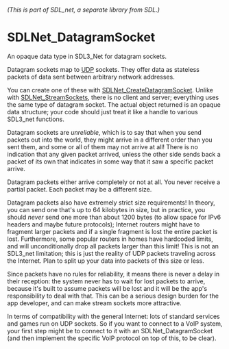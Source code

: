 ###### (This is part of SDL_net, a separate library from SDL.)
# SDLNet_DatagramSocket

An opaque data type in SDL3_Net for datagram sockets.

Datagram sockets map to [UDP](https://en.wikipedia.org/wiki/User_Datagram_Protocol) sockets. They offer data as stateless packets of data sent between arbitrary network addresses.

You can create one of these with [SDLNet_CreateDatagramSocket](SDLNet_CreateDatagramSocket). Unlike with [SDLNet_StreamSockets](SDLNet_StreamSocket), there is no client and server; everything uses the same type of datagram socket. The actual object returned is an opaque data structure; your code should just treat it like a handle to various SDL3_net functions.

Datagram sockets are _unreliable_, which is to say that when you send packets out into the world, they might arrive in a different order than you sent them, and some or all of them may not arrive at all! There is no indication that any given packet arrived, unless the other side sends back a packet of its own that indicates in some way that it saw a specific packet arrive.

Datagram packets either arrive completely or not at all. You never receive a partial packet. Each packet may be a different size.

Datagram packets also have extremely strict size requirements! In theory, you can send one that's up to 64 kilobytes in size, but in practice, you should _never_ send one more than about 1200 bytes (to allow space for IPv6 headers and maybe future protocols); Internet routers might have to fragment larger packets and if a single fragment is lost the entire packet is lost. Furthermore, some popular routers in homes have hardcoded limits, and will unconditionally drop all packets larger than this limit! This is not an SDL3_net limitation; this is just the reality of UDP packets traveling across the Internet. Plan to split up your data into packets of this size or less.

Since packets have no rules for reliability, it means there is never a delay in their reception: the system never has to wait for lost packets to arrive, because it's built to assume packets will be lost and it will be the app's responsibility to deal with that. This can be a serious design burden for the app developer, and can make stream sockets more attractive.

In terms of compatibility with the general Internet: lots of standard services and games run on UDP sockets. So if you want to connect to a VoIP system, your first step might be to connect to it with an SDLNet_DatagramSocket (and then implement the specific VoIP protocol on top of this, to be clear).
